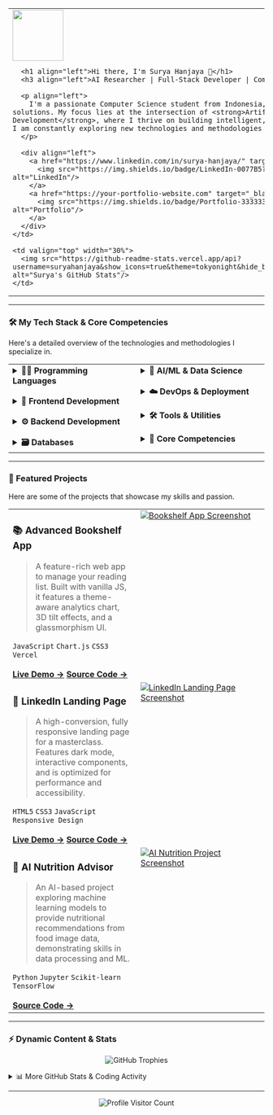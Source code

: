 <a name="header"></a>

<table>
  <tr>
    <td valign="top" width="70%">
      <div id="header" align="left">
        <img src="https://media.giphy.com/media/M9gbBd9nbDrOTu1Mqx/giphy.gif" width="100"/>
      </div>
      
      <h1 align="left">Hi there, I'm Surya Hanjaya 👋</h1>
      <h3 align="left">AI Researcher | Full-Stack Developer | Computer Science Student</h3>
      
      <p align="left">
        I'm a passionate Computer Science student from Indonesia, transforming complex problems into elegant software solutions. My focus lies at the intersection of <strong>Artificial Intelligence</strong> and <strong>Full-Stack Development</strong>, where I thrive on building intelligent, user-centric applications from concept to deployment. I am constantly exploring new technologies and methodologies to push the boundaries of what's possible.
      </p>

      <div align="left">
        <a href="https://www.linkedin.com/in/surya-hanjaya/" target="_blank">
          <img src="https://img.shields.io/badge/LinkedIn-0077B5?style=for-the-badge&logo=linkedin&logoColor=white" alt="LinkedIn"/>
        </a>
        <a href="https://your-portfolio-website.com" target="_blank"> 
          <img src="https://img.shields.io/badge/Portfolio-333333?style=for-the-badge&logo=React&logoColor=61DAFB" alt="Portfolio"/>
        </a>
      </div>
    </td>
    
    <td valign="top" width="30%">
      <img src="https://github-readme-stats.vercel.app/api?username=suryahanjaya&show_icons=true&theme=tokyonight&hide_border=true&include_all_commits=true&count_private=true" alt="Surya's GitHub Stats"/>
    </td>
  </tr>
</table>

---

<a name="tech-stack"></a>

### 🛠️ My Tech Stack & Core Competencies

Here's a detailed overview of the technologies and methodologies I specialize in.

<table>
  <tr>
    <td valign="top" width="50%">
      <details>
        <summary><strong>👨‍💻 Programming Languages</strong></summary>
        <br/>
        <p>
          <a href="https://skillicons.dev" target="_blank"><img src="https://skillicons.dev/icons?i=python,javascript,php,java,cpp" /></a>
          <a href="#"><img src="https://img.shields.io/badge/SQL-025E8C?style=for-the-badge&logo=microsoft-sql-server&logoColor=white" /></a>
        </p>
      </details>
      <br/>
      <details>
        <summary><strong>🚀 Frontend Development</strong></summary>
        <br/>
        <p>
          <a href="https://skillicons.dev" target="_blank"><img src="https://skillicons.dev/icons?i=html,css,bootstrap,javascript,react" /></a>
        </p>
      </details>
      <br/>
      <details>
        <summary><strong>⚙️ Backend Development</strong></summary>
        <br/>
        <p>
          <a href="https://skillicons.dev" target="_blank"><img src="https://skillicons.dev/icons?i=nodejs,express,laravel,flask" /></a>
        </p>
      </details>
      <br/>
      <details>
        <summary><strong>🗃️ Databases</strong></summary>
        <br/>
        <p>
          <a href="https://skillicons.dev" target="_blank"><img src="https://skillicons.dev/icons?i=mysql,mongodb,postgres" /></a>
        </p>
      </details>
    </td>
    <td valign="top" width="50%">
      <details>
        <summary><strong>🤖 AI/ML & Data Science</strong></summary>
        <br/>
        <p>
          <a href="https://skillicons.dev" target="_blank"><img src="https://skillicons.dev/icons?i=tensorflow,keras,pandas,numpy,scikitlearn" /></a>
        </p>
      </details>
      <br/>
      <details>
        <summary><strong>☁️ DevOps & Deployment</strong></summary>
        <br/>
        <p>
          <a href="https://skillicons.dev" target="_blank"><img src="https://skillicons.dev/icons?i=git,docker,railway,vercel" /></a>
           <a href="#"><img src="https://img.shields.io/badge/CI/CD-2094F3?style=for-the-badge&logo=google-cloud&logoColor=white" /></a>
        </p>
      </details>
      <br/>
      <details>
        <summary><strong>🛠️ Tools & Utilities</strong></summary>
        <br/>
        <p>
          <a href="https://skillicons.dev" target="_blank"><img src="https://skillicons.dev/icons?i=figma,postman,pygame,vscode,jupyter" /></a>
          <a href="#"><img src="https://img.shields.io/badge/VOSviewer-F7DF1E?style=for-the-badge&logo=analyzedot&logoColor=black" /></a>
        </p>
      </details>
      <br/>
      <details>
        <summary><strong>🎯 Core Competencies</strong></summary>
        <br/>
        <p>
          📄 Technical Writing (SRS, UML)<br/>
          📝 API Documentation (Swagger)<br/>
        </p>
      </details>
    </td>
  </tr>
</table>

---

<a name="featured-projects"></a>

### 🚀 Featured Projects

Here are some of the projects that showcase my skills and passion.

<table>
  <tr>
    <td width="50%" valign="top">
      <h3>📚 Advanced Bookshelf App</h3>
      <blockquote>A feature-rich web app to manage your reading list. Built with vanilla JS, it features a theme-aware analytics chart, 3D tilt effects, and a glassmorphism UI.</blockquote>
      <code>JavaScript</code> <code>Chart.js</code> <code>CSS3</code> <code>Vercel</code>
      <br><br>
      <a href="https://bookshelf-suryahanjaya.vercel.app/" target="_blank"><strong>Live Demo →</strong></a>
      <a href="https://github.com/suryahanjaya/bookshelf" target="_blank"><strong>Source Code →</strong></a>
    </td>
    <td width="50%" valign="top">
      <a href="https://bookshelf-suryahanjaya.vercel.app/" target="_blank"><img src="https://i.imgur.com/your-project-image1.png" alt="Bookshelf App Screenshot"/></a>
    </td>
  </tr>
  
  <tr>
    <td width="50%" valign="top">
      <h3>🔗 LinkedIn Landing Page</h3>
      <blockquote>A high-conversion, fully responsive landing page for a masterclass. Features dark mode, interactive components, and is optimized for performance and accessibility.</blockquote>
      <code>HTML5</code> <code>CSS3</code> <code>JavaScript</code> <code>Responsive Design</code>
      <br><br>
      <a href="https://landingpagebelajarlinkedin-suryahanjaya.vercel.app/" target="_blank"><strong>Live Demo →</strong></a>
      <a href="https://github.com/suryahanjaya/BelajarLinkedIn-landingpage" target="_blank"><strong>Source Code →</strong></a>
    </td>
    <td width="50%" valign="top">
      <a href="https://landingpagebelajarlinkedin-suryahanjaya.vercel.app/" target="_blank"><img src="https://i.imgur.com/your-project-image2.png" alt="LinkedIn Landing Page Screenshot"/></a>
    </td>
  </tr>
  
  <tr>
    <td width="50%" valign="top">
      <h3>🤖 AI Nutrition Advisor</h3>
      <blockquote>An AI-based project exploring machine learning models to provide nutritional recommendations from food image data, demonstrating skills in data processing and ML.</blockquote>
      <code>Python</code> <code>Jupyter</code> <code>Scikit-learn</code> <code>TensorFlow</code>
      <br><br>
      <a href="https://github.com/suryahanjaya/AI-Nutrition" target="_blank"><strong>Source Code →</strong></a>
    </td>
    <td width="50%" valign="top">
      <a href="https://github.com/suryahanjaya/AI-Nutrition" target="_blank"><img src="https://i.imgur.com/your-project-image3.png" alt="AI Nutrition Project Screenshot"/></a>
    </td>
  </tr>
</table>

---

### ⚡ Dynamic Content & Stats

<p align="center">
  <img src="https://github-profile-trophy.vercel.app/?username=suryahanjaya&theme=tokyonight&row=1&column=7" alt="GitHub Trophies"/>
</p>

<details>
  <summary>📊 More GitHub Stats & Coding Activity</summary>
  <br/>
  <p align="center">
    <img src="https://github-readme-stats.vercel.app/api/top-langs/?username=suryahanjaya&layout=compact&theme=tokyonight&hide_border=true&langs_count=10" alt="Top Languages"/>
  </p>
  <br/>
  <p align="center">
    <img src="https://github-readme-stats.vercel.app/api/wakatime?username=suryahanjaya&theme=tokyonight&hide_border=true&layout=compact" alt="WakaTime Stats"/>
  </p>
</details>

---

<p align="center">
  <img src="https://komarev.com/ghpvc/?username=suryahanjaya&style=flat-square&color=blueviolet" alt="Profile Visitor Count"/>
</p>
